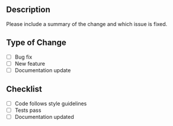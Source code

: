 ## Description
Please include a summary of the change and which issue is fixed.

## Type of Change
- [ ] Bug fix
- [ ] New feature
- [ ] Documentation update

## Checklist
- [ ] Code follows style guidelines
- [ ] Tests pass
- [ ] Documentation updated
